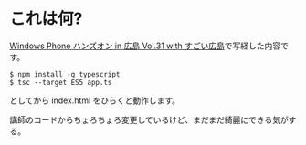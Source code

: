 # これは何?

[Windows Phone ハンズオン in 広島 Vol.31 with すごい広島](http://wphandson.doorkeeper.jp/events/13633)で写経した内容です。

```
$ npm install -g typescript
$ tsc --target ES5 app.ts
```

としてから index.html をひらくと動作します。

講師のコードからちょろちょろ変更しているけど、まだまだ綺麗にできる気がする。
